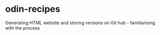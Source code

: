 # odin-recipes

Generating HTML website and storing versions on Git hub - familiarising with the process

